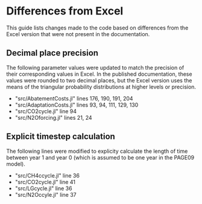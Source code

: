 # Differences from Excel

This guide lists changes made to the code based on differences from the Excel version that were not present in the documentation.

## Decimal place precision

The following parameter values were updated to match the precision of their corresponding values in Excel. In the published documentation, these values were rounded to two decimal places, but the Excel version uses the means of the triangular probability distributions at higher levels or precision. 
- "src/AbatementCosts.jl" lines 176, 190, 191, 204
- "src/AdaptationCosts.jl" lines 93, 94, 111, 129, 130
- "src/CO2cycle.jl" line 94
- "src/N2Oforcing.jl" lines 21, 24

## Explicit timestep calculation

The following lines were modified to explicity calculate the length of time between year 1 and year 0 (which is assumed to be one year in the PAGE09 model).
- "src/CH4ccycle.jl" line 36
- "src/CO2cycle.jl" line 41
- "src/LGcycle.jl" line 36
- "src/N2Occyle.jl" line 37


